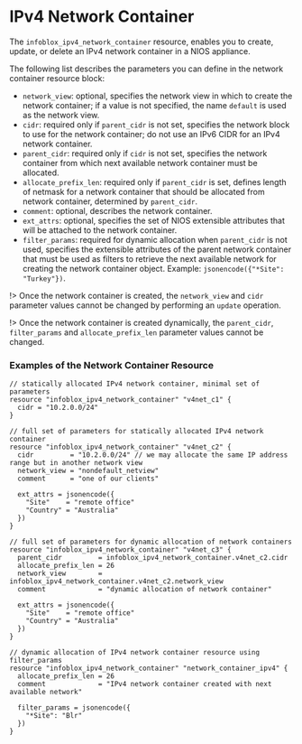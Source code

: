 # IPv4 Network Container

The `infoblox_ipv4_network_container` resource, enables you to create, update,
or delete an IPv4 network container in a NIOS appliance.

The following list describes the parameters you can define in the network container
resource block:

- `network_view`: optional, specifies the network view in which to create the network container; if a value is not specified, the name `default` is used as the network view.
- `cidr`: required only if `parent_cidr` is not set, specifies the network block to use for the network container; do not use an IPv6 CIDR for an IPv4 network container.
- `parent_cidr`: required only if `cidr` is not set, specifies the network container from which next available network container must be allocated.
- `allocate_prefix_len`: required only if `parent_cidr` is set, defines length of netmask for a network container that should be allocated from network container, determined by `parent_cidr`.
- `comment`: optional, describes the network container.
- `ext_attrs`: optional, specifies the set of NIOS extensible attributes that will be attached to the network container.
- `filter_params`: required for dynamic allocation when `parent_cidr` is not used, specifies the extensible attributes of the parent network container that must be used as filters to retrieve the next available network for creating the network container object. Example: `jsonencode({"*Site": "Turkey"})`.

!> Once the network container is created, the `network_view` and `cidr` parameter values cannot be changed by performing an `update` operation.

!> Once the network container is created dynamically, the `parent_cidr`, `filter_params` and `allocate_prefix_len` parameter values cannot be changed.

### Examples of the Network Container Resource

```hcl
// statically allocated IPv4 network container, minimal set of parameters
resource "infoblox_ipv4_network_container" "v4net_c1" {
  cidr = "10.2.0.0/24"
}

// full set of parameters for statically allocated IPv4 network container
resource "infoblox_ipv4_network_container" "v4net_c2" {
  cidr         = "10.2.0.0/24" // we may allocate the same IP address range but in another network view
  network_view = "nondefault_netview"
  comment      = "one of our clients"

  ext_attrs = jsonencode({
    "Site"    = "remote office"
    "Country" = "Australia"
  })
}

// full set of parameters for dynamic allocation of network containers
resource "infoblox_ipv4_network_container" "v4net_c3" {
  parent_cidr         = infoblox_ipv4_network_container.v4net_c2.cidr
  allocate_prefix_len = 26
  network_view        = infoblox_ipv4_network_container.v4net_c2.network_view
  comment             = "dynamic allocation of network container"

  ext_attrs = jsonencode({
    "Site"    = "remote office"
    "Country" = "Australia"
  })
}

// dynamic allocation of IPv4 network container resource using filter_params
resource "infoblox_ipv4_network_container" "network_container_ipv4" {
  allocate_prefix_len = 26
  comment             = "IPv4 network container created with next available network"

  filter_params = jsonencode({
    "*Site": "Blr"
  })
}
```
